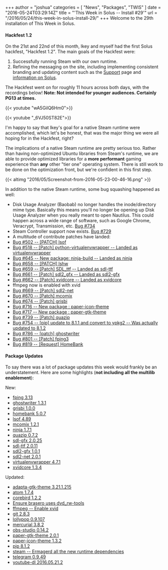 +++
author = "joshua"
categories = [
"News",
"Packages",
"TWIS"
]
date =  "2016-05-24T03:29:14Z"
title = "'This Week in Solus -- Install #29'"
url = "/2016/05/24/this-week-in-solus-install-29/"
+++ 
Welcome to the 29th installation of This Week in Solus. 

#### Hackfest 1.2

On the 21st and 22nd of this month, Ikey and myself had the first Solus hackfest, "Hackfest 1.2". The main goals of the Hackfest were:

1. Successfully running Steam with our own runtime.
2. Refining the messaging on the site, including implementing consistent branding and updating content such as the [Support](https://solus-project.com/support/) page and 
 [information on Solus](https://solus-project.com/solus/).

The Hackfest went on for roughly 11 hours across both days, with the recordings below! **Note: Not intended for younger audiences. Certainly PG13 at times.**

{{< youtube "wA5GilQ6Hm0">}}

{{< youtube "_6VJ50ST82E">}}

I'm happy to say that Ikey's goal for a native Steam runtime were accomplished, which let's be honest, that was the major thing we were all hoping for in the Hackfest, right?

The implications of a native Steam runtime are pretty serious too. Rather than having non-optimized Ubuntu libraries from Steam's runtime, we are able to provide optimized libraries for a **more performant** gaming experience than **any** other 
"tier one" operating system. There is still work to be done on the optimization front, but we're confident in this first step.

{{< altimg "2016/05/Screenshot-from-2016-05-23-00-46-16.png" >}}

In addition to the native Steam runtime, some bug squashing happened as well:

- Disk Usage Analyzer (Baobab) no longer handles the inode/directory mime type. Basically this means you'll no longer be opening up Disk Usage Analyzer when you really meant to open Nautilus. This could happen across a wide range of software, such as 
Google Chrome, Veracrypt, Transmission, etc. [Bug #734](https://bugs.solus-project.com/show_bug.cgi?id=734)
- Steam Controller support now exists. [Bug #729](https://bugs.solus-project.com/show_bug.cgi?id=729)
- A multitude of contribute patches have landed: 
 - [Bug #502 -- [PATCH] lsof ](https://bugs.solus-project.com/show_bug.cgi?id=502)
 - [Bug #518 -- [Patch] python-virtualenvwrapper -- Landed as virtualenvwrapper](https://bugs.solus-project.com/show_bug.cgi?id=518)
 - [Bug #645 -- New package: ninja-build -- Landed as ninja](https://bugs.solus-project.com/show_bug.cgi?id=645)
 - [Bug #658 -- [PATCH] lshw](https://bugs.solus-project.com/show_bug.cgi?id=658)
 - [Bug #659 -- [Patch] SDL_ttf -- Landed as sdl-ttf](https://bugs.solus-project.com/show_bug.cgi?id=659)
 - [Bug #661 -- [Patch] sdl2_gfx -- Landed as sdl2-gfx](https://bugs.solus-project.com/show_bug.cgi?id=661)
 - [Bug #662 -- [Patch] xvidcore -- Landed as xvidcore](https://bugs.solus-project.com/show_bug.cgi?id=662) 
- ffmpeg now is enabled with xvid
- [Bug #669 -- [Patch] sdl2-net](https://bugs.solus-project.com/show_bug.cgi?id=669)
- [Bug #670 -- [Patch] mcomix](https://bugs.solus-project.com/show_bug.cgi?id=670)
- [Bug #674 -- [Patch] grisbi](https://bugs.solus-project.com/show_bug.cgi?id=674)
- [Bug #716 -- New package : paper-icon-theme](https://bugs.solus-project.com/show_bug.cgi?id=716)
- [Bug #717 -- New package : paper-gtk-theme ](https://bugs.solus-project.com/show_bug.cgi?id=717)
- [Bug #739 -- [Patch] quazip](https://bugs.solus-project.com/show_bug.cgi?id=739)
- [Bug #754 -- [pip] update to 8.1.1 and convert to ypkg2 -- Was actually updated to 8.1.2](https://bugs.solus-project.com/show_bug.cgi?id=754)
- [Bug #786 -- [patch] ghostwriter](https://bugs.solus-project.com/show_bug.cgi?id=786)
- [Bug #801 -- [Patch] fping3](https://bugs.solus-project.com/show_bug.cgi?id=801)
- [Bug #819 -- [Request] HomeBank](https://bugs.solus-project.com/show_bug.cgi?id=819)

#### Package Updates

To say there was a lot of package updates this week would frankly be an understatement. Here are some highlights (**not including all the multilib enablement**):

New:

- [fping 3.13](https://git.solus-project.com/packages/fping/commit/?id=17a0416b0fc915803c0569acd1bfe60925b3f267)
- [ghostwriter 1.3.1](https://git.solus-project.com/packages/ghostwriter/commit/?id=430b9f474a959515cc1d5a2dab5ff1b12d889912)
- [grisbi 1.0.0](https://git.solus-project.com/packages/grisbi/commit/?id=f77470c62c9d0895874cad30db076a5617b6c234)
- [homebank 5.0.7](https://git.solus-project.com/packages/homebank/commit/?id=3bcebdf00e0b38332f7a96386b90c3426047788f)
- [lsof 4.89](https://git.solus-project.com/packages/lsof/commit/?id=421d194f21eab52c3e5b2d6c1f0de7d6b1762dca)
- [mcomix 1.2.1](https://git.solus-project.com/packages/mcomix/commit/?id=b57c57057c403b6768b5a3e0593ac92c3fb5af14)
- [ninja 1.7.1](https://git.solus-project.com/packages/ninja/commit/?id=2666a796d40e577edc5b56796f96602588d692ad)
- [quazip 0.7.2](https://git.solus-project.com/packages/quazip/commit/?id=02866b89bb6e11652c869d08c008be84939388e3)
- [sdl-gfx 2.0.25](https://git.solus-project.com/packages/sdl-gfx/commit/?id=159e3c4340547f80b520cc07c17ec30b80ffbb2b)
- [sdl-ttf 2.0.11](https://git.solus-project.com/packages/sdl-ttf/commit/?id=a64e77c564b1730f4e7fd96561714d2fe96b76c2)
- [sdl2-gfx 1.0.1](https://git.solus-project.com/packages/sdl2-gfx/commit/?id=29c803a680e768bc3bbeac4556c3f55376c3794b)
- [sdl2-net 2.0.1](https://git.solus-project.com/packages/sdl2-net/commit/?id=88d58e9979e75fa53b6a8ce89d36ea14fb7f2419)
- [virtualenvwrapper 4.7.1](https://git.solus-project.com/packages/virtualenvwrapper/commit/?id=eac4f09d3b8593bd321d8f28db6dc23ba02999bf)
- [xvidcore 1.3.4](https://git.solus-project.com/packages/xvidcore/commit/?id=78e0a8482d776423a00e2f0de5c41fabe9203c25)

Updated:

- [adapta-gtk-theme 3.21.1.215](https://git.solus-project.com/packages/adapta-gtk-theme/commit/?id=100c9b766e669ca0bd000ef9cb945bdb5b6ef618)
- [atom 1.7.4](https://git.solus-project.com/packages/atom/commit/?id=99762ad21f75560292e330fd69e052c05a18f7e8)
- [corebird 1.2.2](https://git.solus-project.com/packages/corebird/commit/?id=7e043c196dcfc99ff798b3c3e8c2cc171a23a320)
- [Ensure brasero uses dvd_rw-tools](https://git.solus-project.com/packages/brasero/commit/?id=54334d4db19976748c2281d9b72844e9c27b9d9e)
- [ffmpeg -- Enable xvid](https://git.solus-project.com/packages/ffmpeg/commit/?id=27bba2b537f7bd8c006519f7f952579319dae1b1)
- [git 2.8.3](https://git.solus-project.com/packages/git/commit/?id=eb97d10276dba74102806c8add75764228850279)
- [lollypop 0.9.107](https://git.solus-project.com/packages/lollypop/commit/?id=9910402594823b34381c8072f782b49e0d0c9d7c)
- [mercurial 3.8.2](https://git.solus-project.com/packages/mercurial/commit/?id=b9e05b2049539f8b569e6bb3969a6b4e40976e8f)
- [obs-studio 0.14.2](https://git.solus-project.com/packages/obs-studio/commit/?id=fc8c3c966e469538f3261e16e4bd02da9aff51b9)
- [paper-gtk-theme 2.0.1](https://git.solus-project.com/packages/paper-gtk-theme/commit/?id=29790e3da558cedd8001598775f018d72d9863da)
- [paper-icon-theme 1.3.2](https://git.solus-project.com/packages/paper-icon-theme/commit/?id=5b9c47a15d603a64f62003e78e0c657d09e093f1)
- [pip 8.1.2](https://git.solus-project.com/packages/pip/commit/?id=f900c39e69c17a09aefbeb9f893bdf59a721778e)
- [steam -- Ermagerd all the new runtime dependencies](https://git.solus-project.com/packages/steam/commit/?id=c83990fe9996184471f3344671deacc927ffa12b)
- [telegram 0.9.49](https://git.solus-project.com/packages/telegram/commit/?id=5fca066915c75893471938f910e254202faa5d24)
- [youtube-dl 2016.05.21.2](https://git.solus-project.com/packages/youtube-dl/commit/?id=7329057541058ef8ac0b23cfa61fe68d5cea4a98)